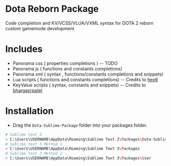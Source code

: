 Dota Reborn Package
================================

Code completion and KV/VCSS/VLUA/VXML syntax for DOTA 2 reborn custom gamemode development

# Includes

* Panorama css ( properties completions ) -- TODO
* Panorama js ( functions and constants completions)
* Panorama xml ( syntax , functions/constants completions and snippets)
* Lua scripts ( functions and constants completions) -- Credits to [hex6](https://github.com/hex6)
* KeyValue scripts ( syntax, constants and snippets) -- Credits to [bhargavrpatel](https://github.com/bhargavrpatel)

# Installation

* Drag the `Dota-Sublime-Package` folder into your packages folder.
```sh
# Sublime text 2
> C:\Users\USERNAME\AppData\Roaming\Sublime Text 2\Packages\Dota-Sublime-Package
# Sublime text 3 Method 1
> C:\Users\USERNAME\AppData\Roaming\Sublime Text 3\Packages
# Sublime text 3 Method 2
> C:\Users\USERNAME\AppData\Roaming\Sublime Text 3\Packages\User
```
